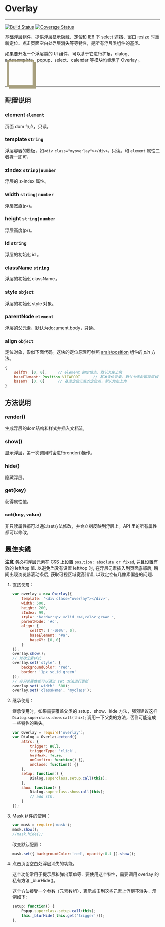 # Overlay

---

[![Build Status](https://secure.travis-ci.org/aralejs/overlay.png)](https://travis-ci.org/aralejs/overlay)
[![Coverage Status](https://coveralls.io/repos/aralejs/overlay/badge.png?branch=master)](https://coveralls.io/r/aralejs/overlay)


基础浮层组件，提供浮层显示隐藏、定位和 IE6 下 select 遮挡、窗口 resize 时重新定位、点击页面空白处浮层消失等等特性，是所有浮层类组件的基类。

如果要开发一个浮层类的 UI 组件，可以基于它进行扩展，dialog、autocomplete、popup、select、calendar 等模块均继承了 Overlay 。

<span style="font-size:120px;line-height:0.4;color:rgb(167, 159, 126);font-family:Menlo;">❏</span>

---

## 配置说明

### element `element`

页面 dom 节点，只读。

### template `string`

浮层容器的模板，如`<div class="myoverlay"></div>`，只读。和 `element` 属性二者择一即可。

### zIndex `string|number`

浮层的 z-index 属性。

### width `string|number`

浮层宽度(px)。

### height `string|number`

浮层高度(px)。

### id `string`

浮层的初始化 id 。

### className `string`

浮层的初始化 className 。

### style `object`

浮层的初始化 style 对象。

### parentNode `element`

浮层的父元素，默认为document.body，只读。

### align `object`

定位对象，形似下面代码。这块的定位原理可参照 [arale/position](http://aralejs.org/position/) 组件的 *pin* 方法。

```js
{
    selfXY: [0, 0],     // element 的定位点，默认为左上角
    baseElement: Position.VIEWPORT,     // 基准定位元素，默认为当前可视区域
    baseXY: [0, 0]      // 基准定位元素的定位点，默认为左上角
}
```

## 方法说明

### render()

生成浮层的dom结构和样式并插入文档流。

### show()

显示浮层，第一次调用时会进行render()操作。

### hide()

隐藏浮层。

### get(key)

获得属性值。

### set(key, value)

非只读属性都可以通过set方法修改，并会立刻反映到浮层上。API 里的所有属性都可以修改。


## 最佳实践

**注意** 务必将浮层元素在 CSS 上设置 ``position: absolute or fixed``, 并且设置有效的 left/top 值.
以避免当没有设置 left/top 时, 在浮层元素插入到页面底部后, 瞬间出现浏览器滚动条后, 获取可视区域宽高错误, 以致定位有几像素偏差的问题.


1. 直接使用：

    ```js
    var overlay = new Overlay({
        template: '<div class="overlay"></div>',
        width: 500,
        height: 200,
        zIndex: 99,
        style: 'border:1px solid red;color:green;',
        parentNode: '#c',
        align: {
            selfXY: ['-100%', 0],
            baseElement: '#a',
            baseXY: [0, 0]
        }
    });
    overlay.show();
    // 修改元素样式
    overlay.set('style', {
        backgroundColor: 'red',
        border: '1px solid green'
    });
    // 非只读属性都可以通过 set 方法进行更新
    overlay.set('width', 500);
    overlay.set('className', 'myclass');
    ```

2. 继承使用：

    继承使用时，如果需要覆盖父类的 setup、show、hide 方法，强烈建议这样`Dialog.superclass.show.call(this);`调用一下父类的方法，否则可能造成一些特性的丢失。

    ```js
    var Overlay = require('overlay');
    var Dialog = Overlay.extend({
        attrs: {
            trigger: null,
            triggerType: 'click',
            hasMask: false,
            onComfirm: function() {},
            onClose: function() {}
        },
        setup: function() {
            Dialog.superclass.setup.call(this);            
        },
        show: function() {
            Dialog.superclass.show.call(this);
            // add sth.
        }
    });
    ```

3. Mask 组件的使用：

    ```js
    var mask = require('mask');
    mask.show();
    //mask.hide();
    ```

    改变默认配置：

    ```js
    mask.set({ backgroundColor:'red', opacity:0.5 }).show();
    ```

4. 点击页面空白处浮层消失的功能。

    这个功能常用于提示层和弹出菜单等，要使用这个特性，需要调用 overlay 的私有方法 _blurHide()。

    这个方法接受一个参数（元素数组），表示点击到这些元素上浮层不消失。示例如下:

    ```js
    setup: function() {
        Popup.superclass.setup.call(this);
        this._blurHide([this.get('trigger')]);
    },
    ```

